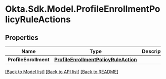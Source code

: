 # Okta.Sdk.Model.ProfileEnrollmentPolicyRuleActions

## Properties

Name | Type | Description | Notes
------------ | ------------- | ------------- | -------------
**ProfileEnrollment** | [**ProfileEnrollmentPolicyRuleAction**](ProfileEnrollmentPolicyRuleAction.md) |  | [optional] 

[[Back to Model list]](../README.md#documentation-for-models) [[Back to API list]](../README.md#documentation-for-api-endpoints) [[Back to README]](../README.md)

